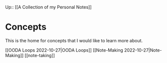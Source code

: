 Up:: [[A Collection of my Personal Notes]]

# Concepts

This is the home for concepts that I would like to learn more about.

[[OODA Loops 2022-10-27|OODA Loops]]
[[Note-Making 2022-10-27|Note-Making]]
[[note-taking]]
